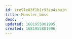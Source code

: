 ```yaml
---
id: zre9le83f1b1r93zu4sbuin
title: Monster_boss
desc: ''
updated: 1681955801995
created: 1681955801996
---
```

